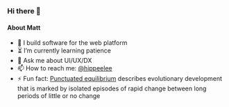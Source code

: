 ### Hi there 👋

<!--
**hippee-lee/hippee-lee** is a ✨ _special_ ✨ repository because its `README.md` (this file) appears on your GitHub profile.
-->

#### About Matt

- 🧰 I build software for the web platform
- ⏳ I’m currently learning patience
- 💬 Ask me about UI/UX/DX
- 📫 How to reach me: [@hippeelee](https://twitter.com/hippeelee)
- ⚡ Fun fact: [Punctuated equilibrium](https://en.wikipedia.org/wiki/Punctuated_equilibrium) describes evolutionary development that is marked by isolated episodes of rapid change between long periods of little or no change
